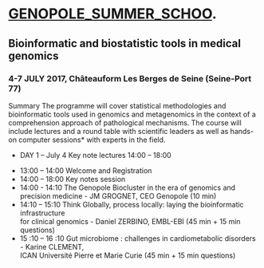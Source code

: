 # [GENOPOLE_SUMMER_SCHOO](http://www.genopole.fr/spip.php?page=rubrique_event&id_rubrique=1108&event=1108).
## Bioinformatic	and	biostatistic	tools in	medical	genomics
### 4-7	JULY	2017,	Châteauform	Les	Berges	de	Seine (Seine-Port	77)
Summary
The	programme	will	cover	statistical	methodologies	and	bioinformatic	tools	used	in genomics	and	metagenomics
in	the	context	of	a	comprehension	approach	of	pathological	mechanisms.	
The	course	will	include	lectures	and	a	round	table	with	scientific	leaders	as	well	as hands-on	computer	sessions*
with	experts	in	the	field.

+ DAY	1 – July	4
Key	note	lectures 14:00 – 18:00 
- 13:00	– 14:00 Welcome	and	Registration
- 14:00 – 18:00 Key	notes	session
- 14:00 - 14:10	The	Genopole	Biocluster	in	the	era	of	genomics	and precision medicine - JM	
GROGNET,	CEO	Genopole (10	min)
- 14:10 – 15:10 Think	Globally,	process	locally:	laying	the	bioinformatic	infrastructure	
for	clinical	genomics	- Daniel	ZERBINO,	EMBL-EBI (45	min	+	15	min	questions)
- 15 :10	– 16 :10	Gut	microbiome : challenges	in	cardiometabolic	disorders - Karine	CLEMENT,	
ICAN Université	Pierre	et	Marie	Curie (45	min	+	15	min	questions)
